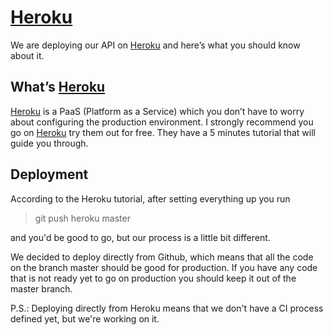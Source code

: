 # [Heroku](http://heroku.com)

We are deploying our API on [Heroku](http://heroku.com) and here’s what you should know about it.

## What’s [Heroku](http://heroku.com)

[Heroku](http://heroku.com) is a PaaS (Platform as a Service) which you don’t have to worry about configuring the production environment. I strongly recommend you go on [Heroku](heroku.com) try them out for free. They have a 5 minutes tutorial that will guide you through.

## Deployment

According to the Heroku tutorial, after setting everything up you run

>git push heroku master

and you'd be good to go, but our process is a little bit different.

We decided to deploy directly from Github, which means that all the code on the branch master should be good for production. If you have any code that is not ready yet to go on production you should keep it out of the master branch.

P.S.: Deploying directly from Heroku means that we don't have a CI process defined yet, but we're working on it.

